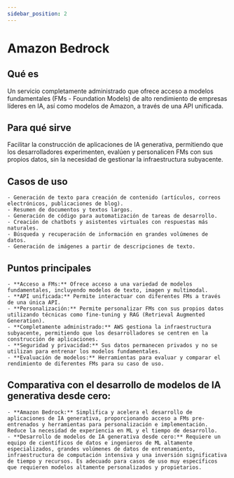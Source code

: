 ```yaml
---
sidebar_position: 2
---
```

# Amazon Bedrock
## Qué es
Un servicio completamente administrado que ofrece acceso a modelos fundamentales (FMs - Foundation Models) de alto rendimiento de empresas líderes en IA, así como modelos de Amazon, a través de una API unificada.
## Para qué sirve
Facilitar la construcción de aplicaciones de IA generativa, permitiendo que los desarrolladores experimenten, evalúen y personalicen FMs con sus propios datos, sin la necesidad de gestionar la infraestructura subyacente.
## Casos de uso
    - Generación de texto para creación de contenido (artículos, correos electrónicos, publicaciones de blog).
    - Resumen de documentos y textos largos.
    - Generación de código para automatización de tareas de desarrollo.
    - Creación de chatbots y asistentes virtuales con respuestas más naturales.
    - Búsqueda y recuperación de información en grandes volúmenes de datos.
    - Generación de imágenes a partir de descripciones de texto.
## Puntos principales
    - **Acceso a FMs:** Ofrece acceso a una variedad de modelos fundamentales, incluyendo modelos de texto, imagen y multimodal.
    - **API unificada:** Permite interactuar con diferentes FMs a través de una única API.
    - **Personalización:** Permite personalizar FMs con sus propios datos utilizando técnicas como fine-tuning y RAG (Retrieval Augmented Generation).
    - **Completamente administrado:** AWS gestiona la infraestructura subyacente, permitiendo que los desarrolladores se centren en la construcción de aplicaciones.
    - **Seguridad y privacidad:** Sus datos permanecen privados y no se utilizan para entrenar los modelos fundamentales.
    - **Evaluación de modelos:** Herramientas para evaluar y comparar el rendimiento de diferentes FMs para su caso de uso.
## Comparativa con el desarrollo de modelos de IA generativa desde cero:
    - **Amazon Bedrock:** Simplifica y acelera el desarrollo de aplicaciones de IA generativa, proporcionando acceso a FMs pre-entrenados y herramientas para personalización e implementación. Reduce la necesidad de experiencia en ML y el tiempo de desarrollo.
    - **Desarrollo de modelos de IA generativa desde cero:** Requiere un equipo de científicos de datos e ingenieros de ML altamente especializados, grandes volúmenes de datos de entrenamiento, infraestructura de computación intensiva y una inversión significativa de tiempo y recursos. Es adecuado para casos de uso muy específicos que requieren modelos altamente personalizados y propietarios.
